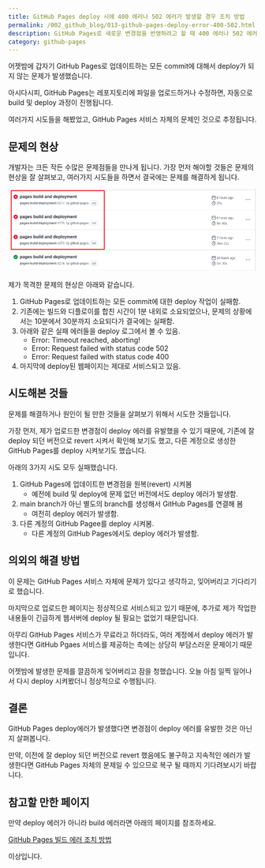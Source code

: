 ```yaml
---
title: GitHub Pages deploy 시에 400 에러나 502 에러가 발생할 경우 조치 방법
permalink: /002_github_blog/013-github-pages-deploy-error-400-502.html
description: GitHub Pages로 새로운 변경점을 반영하려고 할 때 400 에러나 502 에러가 발생할 경우 조치하는 방법입니다.
category: github-pages
---
```

어젯밤에 갑자기 GitHub Pages로 업데이트하는 모든 commit에 대해서 deploy가 되지 않는 문제가 발생했습니다. 


아시다시피, GitHub Pages는 레포지토리에 파일을 업로드하거나 수정하면, 
자동으로 build 및 deploy 과정이 진행됩니다. 


여러가지 시도들을 해봤었고, GitHub Pages 서비스 자체의 문제인 것으로 추정됩니다.


문제의 현상
---


개발자는 크든 작든 수많은 문제점들을 만나게 됩니다. 
가장 먼저 해야할 것들은 문제의 현상을 잘 살펴보고, 
여러가지 시도들을 하면서 결국에는 문제를 해결하게 됩니다. 


![Github Pages Deploy Error](/assets/images/013-github-pages-deploy-error-400-502.png)


제가 목격한 문제의 현상은 아래와 같습니다. 


1. GitHub Pages로 업데이트하는 모든 commit에 대한 deploy 작업이 실패함.
2. 기존에는 빌드와 디플로이를 합친 시간이 1분 내외로 소요되었으나, 문제의 상황에서는 10분에서 30분까지 소요되다가 결국에는 실패함.
3. 아래와 같은 실패 에러들을 deploy 로그에서 볼 수 있음.
   - Error: Timeout reached, aborting!
   - Error: Request failed with status code 502
   - Error: Request failed with status code 400
4. 마지막에 deploy된 웹페이지는 제대로 서비스되고 있음.


시도해본 것들
---


문제를 해결하거나 원인이 될 만한 것들을 살펴보기 위해서 시도한 것들입니다. 


가장 먼저, 제가 업로드한 변경점이 deploy 에러를 유발했을 수 있기 때문에, 
기존에 잘 deploy 되던 버전으로 revert 시켜서 확인해 보기도 했고, 
다른 계정으로 생성한 GitHub Pages를 deploy 시켜보기도 했습니다. 


아래의 3가지 시도 모두 실패했습니다. 


1. GitHub Pages에 업데이트한 변경점을 원복(revert) 시켜봄
   - 예전에 build 및 deploy에 문제 없던 버전에서도 deploy 에러가 발생함.
2. main branch가 아닌 별도의 branch를 생성해서 GitHub Pages를 연결해 봄
   - 여전히 deploy 에러가 발생함.
3. 다른 계정의 GitHub Pagee를 deploy 시켜봄.
   - 다른 계정의 GitHub Pages에서도 deploy 에러가 발생함.


의외의 해결 방법
---


이 문제는 GitHub Pages 서비스 자체에 문제가 있다고 생각하고, 
잊어버리고 기다리기로 했습니다. 


마지막으로 업로드한 페이지는 정상적으로 서비스되고 있기 때문에, 
추가로 제가 작업한 내용들이 긴급하게 웹서버에 deploy 될 필요는 없었기 때문입니다. 


아무리 GitHub Pages 서비스가 무료라고 하더라도, 
여러 계정에서 deploy 에러가 발생한다면 
GitHub Pgaes 서비스를 제공하는 측에는 상당히 부담스러운 문제이기 때문입니다. 


어젯밤에 발생한 문제를 깔끔하게 잊어버리고 잠을 청했습니다. 
오늘 아침 일찍 일어나서 다시 deploy 시켜봤더니 정상적으로 수행됩니다. 


결론
---


GitHub Pages deploy에러가 발생했다면 변경점이 deploy 에러를 유발한 것은 아닌지 살펴봅니다. 


만약, 이전에 잘 deploy 되던 버전으로 revert 했음에도 불구하고 
지속적인 에러가 발생한다면 GitHub Pages 자체의 문제일 수 있으므로 
복구 될 때까지 기다려보시기 바랍니다. 


참고할 만한 페이지
---


만약 deploy 에러가 아니라 build 에러라면 아래의 페이지를 참조하세요. 


[GitHub Pages 빌드 에러 조치 방법](010-github-no-uploaded-artifact-was-found.html)


이상입니다. 
